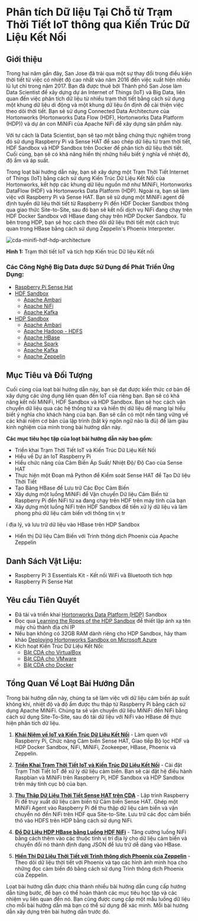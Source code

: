# Phân tích Dữ liệu Tại Chỗ từ Trạm Thời Tiết IoT thông qua Kiến Trúc Dữ Liệu Kết Nối

## Giới thiệu

Trong hai năm gần đây, San Jose đã trải qua một sự thay đổi trong điều kiện thời tiết từ việc có nhiệt độ cao nhất vào năm 2016 đến việc xuất hiện nhiều lũ lụt chỉ trong năm 2017. Bạn đã được thuê bởi Thành phố San Jose làm Data Scientist để xây dựng dự án Internet of Things (IoT) và Big Data, liên quan đến việc phân tích dữ liệu từ nhiều trạm thời tiết bằng cách sử dụng một khung dữ liệu di động và một khung dữ liệu ổn định để cải thiện việc theo dõi thời tiết. Bạn sẽ sử dụng Connected Data Architecture của Hortonworks (Hortonworks Data Flow (HDF), Hortonworks Data Platform (HDP)) và dự án con MiNiFi của Apache NiFi để xây dựng sản phẩm này.

Với tư cách là Data Scientist, bạn sẽ tạo một bằng chứng thực nghiệm trong đó sử dụng Raspberry Pi và Sense HAT để sao chép dữ liệu từ trạm thời tiết, HDF Sandbox và HDP Sandbox trên Docker để phân tích dữ liệu thời tiết. Cuối cùng, bạn sẽ có khả năng hiển thị những hiểu biết ý nghĩa về nhiệt độ, độ ẩm và áp suất.

Trong loạt bài hướng dẫn này, bạn sẽ xây dựng một Trạm Thời Tiết Internet of Things (IoT) bằng cách sử dụng Kiến Trúc Dữ Liệu Kết Nối của Hortonworks, kết hợp các khung dữ liệu nguồn mở như MiNiFi, Hortonworks DataFlow (HDF) và Hortonworks Data Platform (HDP). Ngoài ra, bạn sẽ làm việc với Raspberry Pi và Sense HAT. Bạn sẽ sử dụng một MiNiFi agent để định tuyến dữ liệu thời tiết từ Raspberry Pi đến HDF Docker Sandbox thông qua giao thức Site-to-Site, sau đó bạn sẽ kết nối dịch vụ NiFi đang chạy trên HDF Docker Sandbox với HBase đang chạy trên HDP Docker Sandbox. Từ bên trong HDP, bạn sẽ học cách theo dõi dữ liệu thời tiết một cách trực quan trong HBase bằng cách sử dụng Zeppelin's Phoenix Interpreter.

![cda-minifi-hdf-hdp-architecture](assets/tutorial1/cda-minifi-hdf-hdp-architecture.png)

**Hình 1:** Trạm thời tiết IoT và tích hợp Kiến trúc Dữ liệu Kết nối

### Các Công Nghệ Big Data được Sử Dụng để Phát Triển Ứng Dụng:

- [Raspberry Pi Sense Hat](https://projects.raspberrypi.org/en/projects/getting-started-with-the-sense-hat)
- [HDF Sandbox](https://hortonworks.com/products/data-platforms/hdf/)
    - [Apache Ambari](https://ambari.apache.org/)
    - [Apache NiFi](https://nifi.apache.org/)
    - [Apache Kafka](http://kafka.apache.org/)
- [HDP Sandbox](https://hortonworks.com/products/data-platforms/hdp/)
    - [Apache Ambari](https://ambari.apache.org/)
    - [Apache Hadoop - HDFS](https://hadoop.apache.org/docs/r3.1.1/)
    - [Apache HBase](https://hbase.apache.org/)
    - [Apache Spark](https://spark.apache.org/)
    - [Apache Kafka](http://kafka.apache.org/)
    - [Apache Zeppelin](https://zeppelin.apache.org/)

## Mục Tiêu và Đối Tượng

Cuối cùng của loạt bài hướng dẫn này, bạn sẽ đạt được kiến thức cơ bản để xây dựng các ứng dụng liên quan đến IoT của riêng bạn. Bạn sẽ có khả năng kết nối MiNiFi, HDF Sandbox và HDP Sandbox. Bạn sẽ học cách vận chuyển dữ liệu qua các hệ thống từ xa và hiển thị dữ liệu để mang lại hiểu biết ý nghĩa cho khách hàng của bạn. Bạn sẽ cần có một nền tảng vững về các khái niệm cơ bản của lập trình (bất kỳ ngôn ngữ nào là đủ) để làm giàu kinh nghiệm của mình trong bài hướng dẫn này.

**Các mục tiêu học tập của loạt bài hướng dẫn này bao gồm:**

- Triển khai Trạm Thời Tiết IoT và Kiến Trúc Dữ Liệu Kết Nối
- Hiểu về Dự án IoT Raspberry Pi
- Hiểu chức năng của Cảm Biến Áp Suất/ Nhiệt Độ/ Độ Cao của Sense HAT
- Thực hiện một Đoạn mã Python để Kiểm soát Sense HAT để Tạo Dữ liệu Thời Tiết
- Tạo Bảng HBase để Lưu trữ Các Đọc Cảm Biến
- Xây dựng một luồng MiNiFi để Vận chuyển Dữ liệu Cảm Biến từ Raspberry Pi đến NiFi từ xa đang chạy trên HDF trên máy tính của bạn
- Xây dựng một luồng NiFi trên HDF Sandbox để tiền xử lý dữ liệu và làm phong phú dữ liệu cảm biến với thông tin vị tr

í địa lý, và lưu trữ dữ liệu vào HBase trên HDP Sandbox
- Hiển thị Dữ liệu Cảm Biến với Trình thông dịch Phoenix của Apache Zeppelin

## Danh Sách Vật Liệu:

- Raspberry Pi 3 Essentials Kit - Kết nối WiFi và Bluetooth tích hợp
- Raspberry Pi Sense Hat

## Yêu cầu Tiên Quyết

- Đã tải và triển khai [Hortonworks Data Platform (HDP)](https://www.cloudera.com/downloads/hortonworks-sandbox/hdp.html?utm_source=mktg-tutorial) Sandbox
- Đọc qua [Learning the Ropes of the HDP Sandbox](https://hortonworks.com/tutorial/learning-the-ropes-of-the-hortonworks-sandbox/) để thiết lập ánh xạ tên máy chủ thành địa chỉ IP
- Nếu bạn không có 32GB RAM dành riêng cho HDP Sandbox, hãy tham khảo [Deploying Hortonworks Sandbox on Microsoft Azure](https://hortonworks.com/tutorial/sandbox-deployment-and-install-guide/section/4/)
- Kích hoạt Kiến Trúc Dữ Liệu Kết Nối:
  - [Bật CDA cho VirtualBox](https://hortonworks.com/tutorial/sandbox-deployment-and-install-guide/section/1/#enable-connected-data-architecture-cda---advanced-topic)
  - [Bật CDA cho VMware](https://hortonworks.com/tutorial/sandbox-deployment-and-install-guide/section/2/#enable-connected-data-architecture-cda---advanced-topic)
  - [Bật CDA cho Docker](https://hortonworks.com/tutorial/sandbox-deployment-and-install-guide/section/3/#enable-connected-data-architecture-cda---advanced-topic)

## Tổng Quan Về Loạt Bài Hướng Dẫn

Trong bài hướng dẫn này, chúng ta sẽ làm việc với dữ liệu cảm biến áp suất không khí, nhiệt độ và độ ẩm được thu thập từ Raspberry Pi bằng cách sử dụng Apache MiNiFi. Chúng ta sẽ vận chuyển dữ liệu MiNiFi đến NiFi bằng cách sử dụng Site-To-Site, sau đó tải dữ liệu với NiFi vào HBase để thực hiện phân tích dữ liệu.

1. **[Khái Niệm về IoT và Kiến Trúc Dữ Liệu Kết Nối](https://hortonworks.com/tutorial/analyze-iot-weather-station-data-via-connected-data-architecture/section/1/)** - Làm quen với Raspberry Pi, Chức năng Cảm biến Sense HAT, Giao tiếp Bộ lọc HDF và HDP Docker Sandbox, NiFi, MiNiFi, Zookeeper, HBase, Phoenix và Zeppelin.

2. **[Triển Khai Trạm Thời Tiết IoT và Kiến Trúc Dữ Liệu Kết Nối](https://hortonworks.com/tutorial/analyze-iot-weather-station-data-via-connected-data-architecture/section/2/)** - Cài đặt Trạm Thời Tiết IoT để xử lý dữ liệu cảm biến. Bạn sẽ cài đặt hệ điều hành Raspbian và MiNiFi trên Raspberry Pi, HDF Sandbox và HDP Sandbox trên máy tính cục bộ của bạn.

3. **[Thu Thập Dữ Liệu Thời Tiết Sense HAT trên CDA](https://hortonworks.com/tutorial/analyze-iot-weather-station-data-via-connected-data-architecture/section/3/)** - Lập trình Raspberry Pi để truy xuất dữ liệu cảm biến từ Cảm biến Sense HAT. Ghép một MiNiFi Agent vào Raspberry Pi để thu thập dữ liệu cảm biến và vận chuyển nó đến NiFi trên HDF qua Site-to-Site. Lưu trữ các đọc cảm biến thô vào HDFS trên HDP bằng cách sử dụng NiFi.

4. **[Đổ Dữ Liệu HDP HBase bằng Luồng HDF NiFi](https://hortonworks.com/tutorial/analyze-iot-weather-station-data-via-connected-data-architecture/section/4/)** - Tăng cường luồng NiFi bằng cách thêm vào các thuộc tính vị trí địa lý cho dữ liệu cảm biến và chuyển đổi nó thành định dạng JSON để lưu trữ dễ dàng vào HBase.

5. **[Hiển Thị Dữ Liệu Thời Tiết với Trình thông dịch Phoenix của Zeppelin](https://hortonworks.com/tutorial/analyze-iot-weather-station-data-via-connected-data-architecture/section/5/)** - Theo dõi dữ liệu thời tiết với Phoenix và tạo các hình ảnh minh họa cho những đọc cảm biến đó bằng cách sử dụng Trình thông dịch Phoenix của Zeppelin.

<!--

### Track 2: Hướng dẫn sử dụng Dữ liệu Mô phỏng

**[Hiển Thị Dữ Liệu Thời Tiết từ Nhiều Trạm]**(https://hortonworks.com/tutorial/analyze-iot-weather-station-data-via-connected-data-architecture/section/1/) - Triển khai nhiều container MiNiFi Docker trong Mạng Docker của VM khách của bạn, chúng kéo các dữ liệu mô phỏng của riêng mình, mô phỏng dữ liệu cảm biến mà sẽ được kéo từ Sense HAT và định tuyến dữ liệu từ các container nút biên đến container HDF từ xa nơi NiFi đang chạy. Bạn sẽ nhập một luồng NiFi, mẫu này có nhiều cổng vào nó lắng nghe dữ liệu đến từ các đại lý Trạm Thời Tiết MiNiFi và sau đó tiền xử lý dữ liệu, thêm thông tin vị trí địa lý, chuyển đổi dữ liệu thành định dạng JSON và lưu trữ nó vào HBase. Bạn sẽ tạo một bảng Phoenix trong Zeppelin và hiển thị dữ liệu.

-->

Loạt bài hướng dẫn được chia thành nhiều bài hướng dẫn cung cấp hướng dẫn từng bước, để bạn có thể hoàn thành các mục tiêu học tập và các nhiệm vụ liên quan đến nó. Bạn cũng được cung cấp một mẫu luồng dữ liệu cho mỗi bài hướng dẫn mà bạn có thể sử dụng để xác minh. Mỗi bài hướng dẫn xây dựng trên bài hướng dẫn trước đó.

